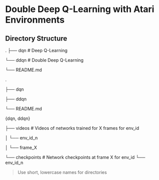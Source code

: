 # Double Deep Q-Learning with Atari Environments

## Directory Structure

.
├── dqn                     # Deep Q-Learning

└── ddqn                    # Double Deep Q-Learning

└── README.md

.

├── dqn

├── ddqn

└── README.md

{dqn, ddqn}

├── videos              # Videos of networks trained for X frames for env_id

│    └── env_id_n

│       └── frame_X

└── checkpoints         # Network checkpoints at frame X for env_id
    └── env_id_n
> Use short, lowercase names for directories 
